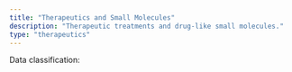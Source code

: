 ```yaml
---
title: "Therapeutics and Small Molecules"
description: "Therapeutic treatments and drug-like small molecules."
type: "therapeutics"
---
```


Data classification:
